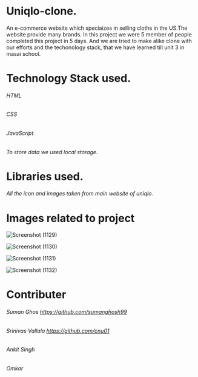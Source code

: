 # Uniqlo-clone.
An e-commerce website which speciaizes in selling  cloths in the US.The website provide many brands. 
In this project we were 5 member of people completed this project in 5 days. And we are tried to make alike clone with our efforts and the techonology stack, that we have learned till unit 3 in masai school.

# Technology Stack used.
###### HTML
###### CSS
###### JavaScript
###### To store data we used local storage.

# Libraries used.
###### All the icon and images taken from main website of uniqlo.
# Images related to project
![Screenshot (1129)](https://user-images.githubusercontent.com/93375598/159830719-18d10583-7661-4fff-bc45-b3fc599ce163.png)


![Screenshot (1130)](https://user-images.githubusercontent.com/93375598/159830798-04aa8a68-92cc-4186-93b6-f7172f286b6c.png)


![Screenshot (1131)](https://user-images.githubusercontent.com/93375598/159830860-23189953-753d-46ba-a00a-7ec18f337552.png)


![Screenshot (1132)](https://user-images.githubusercontent.com/93375598/159830880-f3724800-9bf6-4a37-a918-c1635bf95f63.png)

# Contributer
###### Suman Ghos *https://github.com/sumanghosh99*
###### Srinivas Vallala *https://github.com/cnu01*
###### Ankit Singh
###### Omkar




